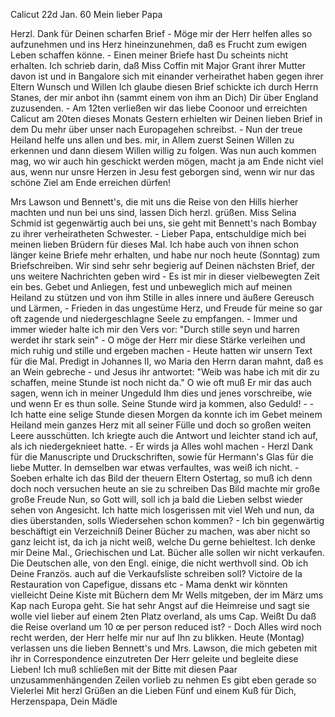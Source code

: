  Calicut 22d Jan. 60
Mein lieber Papa

Herzl. Dank für Deinen scharfen Brief - Möge mir der Herr helfen alles so aufzunehmen und ins Herz hineinzunehmen, daß es Frucht zum ewigen Leben schaffen könne. - Einen meiner Briefe hast Du scheints nicht erhalten. Ich schrieb darin, daß Miss Coffin mit Major Grant ihrer Mutter davon ist und in Bangalore sich mit einander verheirathet haben gegen ihrer Eltern Wunsch und Willen Ich glaube diesen Brief schickte ich durch Herrn Stanes, der mir anbot ihn (sammt einem von ihm an Dich) Dir über England zuzusenden. - Am 12ten verließen wir das liebe Coonoor und erreichten Calicut am 20ten dieses Monats Gestern erhielten wir Deinen lieben Brief in dem Du mehr über unser nach Europagehen schreibst. - Nun der treue Heiland helfe uns allen und bes. mir, in Allem zuerst Seinen Willen zu erkennen und dann diesem Willen willig zu folgen. Was nun auch kommen mag, wo wir auch hin geschickt werden mögen, macht ja am Ende nicht viel aus, wenn nur unsre Herzen in Jesu fest geborgen sind, wenn wir nur das schöne Ziel am Ende erreichen dürfen!

Mrs Lawson und Bennett's, die mit uns die Reise von den Hills hierher machten und nun bei uns sind, lassen Dich herzl. grüßen. Miss Selina Schmid ist gegenwärtig auch bei uns, sie geht mit Bennett's nach Bombay zu ihrer verheiratheten Schwester. - Lieber Papa, entschuldige mich bei meinen lieben Brüdern für dieses Mal. Ich habe auch von ihnen schon länger keine Briefe mehr erhalten, und habe nur noch heute (Sonntag) zum Briefschreiben. Wir sind sehr sehr begierig auf Deinen nächsten Brief, der uns weitere Nachrichten geben wird - Es ist mir in dieser vielbewegten Zeit ein bes. Gebet und Anliegen, fest und unbeweglich mich auf meinen Heiland zu stützen und von ihm Stille in alles innere und äußere Gereusch und Lärmen, - Frieden in das ungestüme Herz, und Freude für meine so gar oft zagende und niedergeschlagne Seele zu empfangen. - Immer und immer wieder halte ich mir den Vers vor: "Durch stille seyn und harren werdet ihr stark sein" - O möge der Herr mir diese Stärke verleihen und mich ruhig und stille und ergeben machen - Heute hatten wir unsern Text für die Mal. Predigt in Johannes II, wo Maria den Herrn daran mahnt, daß es an Wein gebreche - und Jesus ihr antwortet: "Weib was habe ich mit dir zu schaffen, meine Stunde ist noch nicht da." O wie oft muß Er mir das auch sagen, wenn ich in meiner Ungeduld Ihm dies und jenes vorschreibe, wie und wenn Er es thun solle. Seine Stunde wird ja kommen, also Geduld! - - Ich hatte eine selige Stunde diesen Morgen da konnte ich im Gebet meinem Heiland mein ganzes Herz mit all seiner Fülle und doch so großen weiten Leere ausschütten. Ich kriegte auch die Antwort und leichter stand ich auf, als ich niedergeknieet hatte. - Er wirds ja Alles wohl machen - Herzl Dank für die Manuscripte und Druckschriften, sowie für Hermann's Glas für die liebe Mutter. In demselben war etwas verfaultes, was weiß ich nicht. - Soeben erhalte ich das Bild der theuern Eltern Ostertag, so muß ich denn doch noch versuchen heute an sie zu schreiben Das Bild machte mir große große Freude Nun, so Gott will, soll ich ja bald die Lieben selbst wieder sehen von Angesicht. Ich hatte mich losgerissen mit viel Weh und nun, da dies überstanden, solls Wiedersehen schon kommen? - 
Ich bin gegenwärtig beschäftigt ein Verzeichniß Deiner Bücher zu machen, was aber nicht so ganz leicht ist, da ich ja nicht weiß, welche Du gerne behieltest. Ich denke mir Deine Mal., Griechischen und Lat. Bücher alle sollen wir nicht verkaufen. Die Deutschen alle, von den Engl. einige, die nicht werthvoll sind. Ob ich Deine Französ. auch auf die Verkaufsliste schreiben soll? Victoire de la Restauration von Capefigue, dissans etc - Mama denkt wir könnten vielleicht Deine Kiste mit Büchern dem Mr Wells mitgeben, der im März ums Kap nach Europa geht. Sie hat sehr Angst auf die Heimreise und sagt sie wolle viel lieber auf einem 2ten Platz overland, als ums Cap. Weißt Du daß die Reise overland um 10 œ per person reduced ist? - Doch Alles wird noch recht werden, der Herr helfe mir nur auf Ihn zu blikken. Heute (Montag) verlassen uns die lieben Bennett's und Mrs. Lawson, die mich gebeten mit ihr in Correspondence einzutreten Der Herr geleite und begleite diese Lieben! Ich muß schließen mit der Bitte mit diesen Paar unzusammenhängenden Zeilen vorlieb zu nehmen Es gibt eben gerade so Vielerlei 
Mit herzl Grüßen an die Lieben Fünf und einem Kuß für Dich, Herzenspapa,  Dein Mädle
